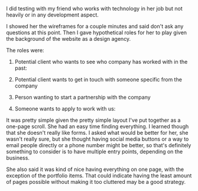 I did testing with my friend who works with technology in her job but not heavily or in any development aspect.

I showed her the wireframes for a couple minutes and said don't ask any questions at this point. Then I gave hypothetical roles for her to play given the background of the website as a design agency.

The roles were:

1. Potential client who wants to see who company has worked with in the past:


2. Potential client wants to get in touch with someone specific from the company


3. Person wanting to start a partnership with the company


4. Someone wants to apply to work with us:

It was pretty simple given the pretty simple layout I've put together as a one-page scroll. She had an easy time finding everything. I learned though that she doesn't really like forms. I asked what would be better for her, she wasn't really sure, but she thought having social media buttons or a way to email people directly or a phone number might be better, so that's definitely something to consider is to have multiple entry points, depending on the business.

She also said it was kind of nice having everything on one page, with the exception of the portfolio items. That could indicate having the least amount of pages possible without making it too cluttered may be a good strategy.
